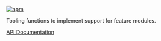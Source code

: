 [![npm](https://img.shields.io/npm/v/@acoustic-content-sdk/tooling-contributions.svg?style=flat-square)](https://www.npmjs.com/package/@acoustic-content-sdk/tooling-contributions)

Tooling functions to implement support for feature modules.

[API Documentation](./markdown/tooling-contributions.md)
